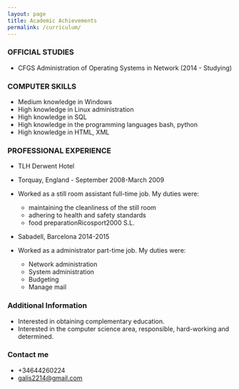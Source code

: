 ```yaml
---
layout: page
title: Academic Achievements
permalink: /curriculum/
---
```


### **OFFICIAL STUDIES**
  * CFGS Administration of Operating Systems in Network (2014 - Studying)

### **COMPUTER SKILLS**
  * Medium knowledge in Windows
  * High knowledge in Linux administration
  * High knowledge in SQL
  * High knowledge in the programming languages bash, python
  * High knowledge in HTML, XML

### **PROFESSIONAL EXPERIENCE**
  * TLH Derwent Hotel
  * Torquay, England - September 2008-March 2009
  * Worked as a still room assistant full-time job. My duties were:
      * maintaining the cleanliness of the still room
      * adhering to health and safety standards
      * food preparationRicosport2000 S.L.

  * Sabadell, Barcelona 2014-2015
  * Worked as a administrator part-time job. My duties were:
      * Network administration
      * System administration
      * Budgeting
      * Manage mail

### **Additional Information**

* Interested in obtaining complementary education.
* Interested in the computer science area, responsible, hard-working and determined.

### **Contact me**

* +34644260224
* [galis2214@gmail.com](mailto:galis2214@gmail.com)
